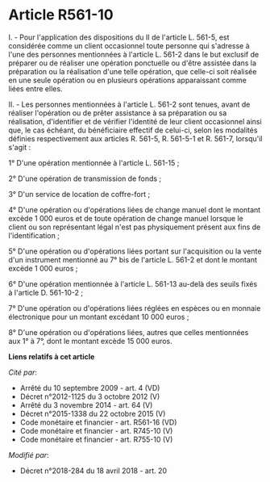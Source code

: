 # Article R561-10

I. - Pour l'application des dispositions du II de l'article L. 561-5, est considérée comme un client occasionnel toute
personne qui s'adresse à l'une des personnes mentionnées à l'article L. 561-2 dans le but exclusif de préparer ou de réaliser
une opération ponctuelle ou d'être assistée dans la préparation ou la réalisation d'une telle opération, que celle-ci soit
réalisée en une seule opération ou en plusieurs opérations apparaissant comme liées entre elles.

II. - Les personnes mentionnées à l'article L. 561-2 sont tenues, avant de réaliser l'opération ou de prêter assistance à sa
préparation ou sa réalisation, d'identifier et de vérifier l'identité de leur client occasionnel ainsi que, le cas échéant,
du bénéficiaire effectif de celui-ci, selon les modalités définies respectivement aux articles R. 561-5, R. 561-5-1 et R.
561-7, lorsqu'il s'agit :

1° D'une opération mentionnée à l'article L. 561-15 ;

2° D'une opération de transmission de fonds ;

3° D'un service de location de coffre-fort ;

4° D'une opération ou d'opérations liées de change manuel dont le montant excède 1 000 euros et de toute opération de change
manuel lorsque le client ou son représentant légal n'est pas physiquement présent aux fins de l'identification ;

5° D'une opération ou d'opérations liées portant sur l'acquisition ou la vente d'un instrument mentionné au 7° bis de
l'article L. 561-2 et dont le montant excède 1 000 euros ;

6° D'une opération mentionnée à l'article L. 561-13 au-delà des seuils fixés à l'article D. 561-10-2 ;

7° D'une opération ou d'opérations liées réglées en espèces ou en monnaie électronique pour un montant excédant 10 000
euros ;

8° D'une opération ou d'opérations liées, autres que celles mentionnées aux 1° à 7°, dont le montant excède 15 000 euros.

**Liens relatifs à cet article**

_Cité par_:

  - Arrêté du 10 septembre 2009 - art. 4 (VD)
  - Décret n°2012-1125 du 3 octobre 2012 (V)
  - Arrêté du 3 novembre 2014 - art. 64 (V)
  - Décret n°2015-1338 du 22 octobre 2015 (V)
  - Code monétaire et financier - art. R561-16 (VD)
  - Code monétaire et financier - art. R745-10 (V)
  - Code monétaire et financier - art. R755-10 (V)

_Modifié par_:

  - Décret n°2018-284 du 18 avril 2018 - art. 20
